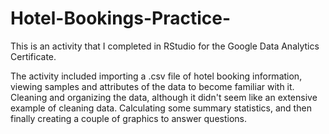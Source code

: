 # Hotel-Bookings-Practice-

This is an activity that I completed in RStudio for the Google Data Analytics Certificate.

The activity included importing a .csv file of hotel booking information, viewing samples and attributes of the data to become 
familiar with it. Cleaning and organizing the data, although it didn't seem like an extensive example of cleaning data.
Calculating some summary statistics, and then finally creating a couple of graphics to answer questions.

